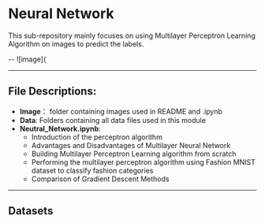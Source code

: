 # Neural Network

This sub-repository mainly focuses on using Multilayer Perceptron Learning Algorithm on images to predict the labels.

--
![image](

---
## File Descriptions:
* **Image**： folder containing images used in README and .ipynb
* **Data**: Folders containing all data files used in this module
* **Neutral_Network.ipynb**:
   - Introduction of the perceptron algorithm
   - Advantages and Disadvantages of Multilayer Neural Network
   - Building Multilayer Perceptron Learning algorithm from scratch
   - Performing the multilayer perceptron algorithm using Fashion MNIST dataset to classify fashion categories
   - Comparison of Gradient Descent Methods
  
---
## Datasets
